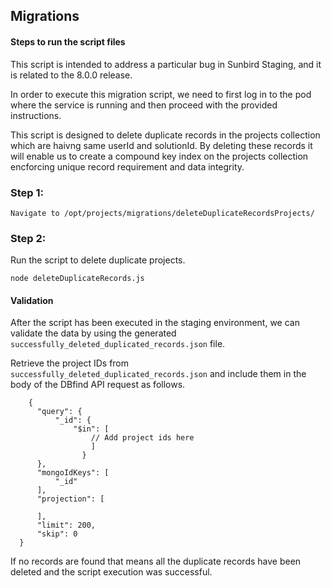 ## Migrations

#### Steps to run the script files

This script is intended to address a particular bug in Sunbird Staging, and it is related to the 8.0.0 release.

In order to execute this migration script, we need to first log in to the pod where the service is running and then proceed with the provided instructions.

This script is designed to delete duplicate records in the projects collection which are haivng 
same userId and solutionId. By deleting these records it will enable us to create a compound key 
index on the projects collection encforcing unique record requirement and data integrity.

### Step 1:

    Navigate to /opt/projects/migrations/deleteDuplicateRecordsProjects/

### Step 2:

Run the script to delete duplicate projects.

    node deleteDuplicateRecords.js

#### Validation 

After the script has been executed in the staging environment, we can validate the data by 
using the generated `successfully_deleted_duplicated_records.json` file.

Retrieve the project IDs from `successfully_deleted_duplicated_records.json` and include them in the body of the DBfind API request as follows.

        {
          "query": {
              "_id": {
                  "$in": [
                      // Add project ids here
                      ]
                    }
          },
          "mongoIdKeys": [
              "_id"
          ],
          "projection": [

          ],
          "limit": 200,
          "skip": 0
      }

If no records are found that means all the duplicate records have been deleted and the 
script execution was successful.
